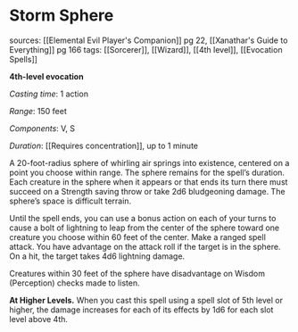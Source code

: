 # Storm Sphere
sources: [[Elemental Evil Player's Companion]] pg 22, [[Xanathar's Guide to Everything]] pg 166
tags: [[Sorcerer]], [[Wizard]], [[4th level]], [[Evocation Spells]]

**4th-level evocation**

*Casting time*: 1 action

*Range*: 150 feet

*Components*: V, S

*Duration*: [[Requires concentration]], up to 1 minute

A 20-foot-radius sphere of whirling air springs into existence, centered on a point you choose within range. The sphere remains for the spell’s duration. Each creature in the sphere when it appears or that ends its turn there must succeed on a Strength saving throw or take 2d6 bludgeoning damage. The sphere’s space is difficult terrain.

Until the spell ends, you can use a bonus action on each of your turns to cause a bolt of lightning to leap from the center of the sphere toward one creature you choose within 60 feet of the center. Make a ranged spell attack. You have advantage on the attack roll if the target is in the sphere. On a hit, the target takes 4d6 lightning damage.

Creatures within 30 feet of the sphere have disadvantage on Wisdom (Perception) checks made to listen.

**At Higher Levels.** When you cast this spell using a spell slot of 5th level or higher, the damage increases for each of its effects by 1d6 for each slot level above 4th.
